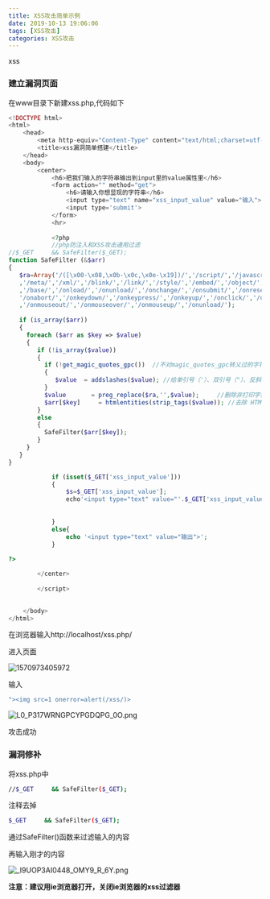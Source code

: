 ```yaml
---
title: XSS攻击简单示例
date: 2019-10-13 19:06:06
tags: [XSS攻击]
categories: XSS攻击
---
```

xss
<!--more-->

### 建立漏洞页面

在www目录下新建xss.php,代码如下

```php
<!DOCTYPE html>
<html>
	<head>
		<meta http-equiv="Content-Type" content="text/html;charset=utf-8">
		<title>xss漏洞简单搭建</title>
	</head>
	<body>
		<center>
			<h6>把我们输入的字符串输出到input里的value属性里</h6>
			<form action="" method="get">
				<h6>请输入你想显现的字符串</h6>
				<input type="text" name="xss_input_value" value="输入"><br />
				<input type='submit'>
			</form>
			<hr>
	
			<?php
			//php防注入和XSS攻击通用过滤
//$_GET     && SafeFilter($_GET);
function SafeFilter (&$arr) 
{
   $ra=Array('/([\x00-\x08,\x0b-\x0c,\x0e-\x19])/','/script/','/javascript/','/vbscript/','/expression/','/applet/'
   ,'/meta/','/xml/','/blink/','/link/','/style/','/embed/','/object/','/frame/','/layer/','/title/','/bgsound/'
   ,'/base/','/onload/','/onunload/','/onchange/','/onsubmit/','/onreset/','/onselect/','/onblur/','/onfocus/',
   '/onabort/','/onkeydown/','/onkeypress/','/onkeyup/','/onclick/','/ondblclick/','/onmousedown/','/onmousemove/'
   ,'/onmouseout/','/onmouseover/','/onmouseup/','/onunload/');
     
   if (is_array($arr))
   {
     foreach ($arr as $key => $value) 
     {
        if (!is_array($value))
        {
          if (!get_magic_quotes_gpc())  //不对magic_quotes_gpc转义过的字符使用addslashes(),避免双重转义。
          {
             $value  = addslashes($value); //给单引号（'）、双引号（"）、反斜线（\）与 NUL（NULL 字符）  加上反斜线转义
          }
          $value       = preg_replace($ra,'',$value);     //删除非打印字符，粗暴式过滤xss可疑字符串
          $arr[$key]     = htmlentities(strip_tags($value)); //去除 HTML 和 PHP 标记并转换为 HTML 实体
        }
        else
        {
          SafeFilter($arr[$key]);
        }
     }
   }
}

			if (isset($_GET['xss_input_value']))
			{
				$s=$_GET['xss_input_value'];
				echo'<input type="text" value="'.$_GET['xss_input_value'].'">';
				
				
			}
			else{
				echo '<input type="text" value="输出">';
			}
			
?>

		</center>
		
		</script>
		

	</body>
</html>

```

在浏览器输入http://localhost/xss.php/

进入页面

![1570973405972](C:\Users\张寅\AppData\Roaming\Typora\typora-user-images\1570973405972.png)

输入

```bash
"><img src=1 onerror=alert(/xss/)>
```

![L0_P317WRNGPCYPGDQPG_0O.png](https://i.loli.net/2019/10/13/UonfqPdrGlsBXSt.png)

攻击成功

### 漏洞修补

将xss.php中

```bash
//$_GET     && SafeFilter($_GET);
```

注释去掉

```bash
$_GET     && SafeFilter($_GET);
```

通过SafeFilter()函数来过滤输入的内容

再输入刚才的内容

![_I9UOP3AI0448_OMY9_R_6Y.png](https://i.loli.net/2019/10/13/l2DCHsWTqGRXNfJ.png)

**注意：建议用ie浏览器打开，关闭ie浏览器的xss过滤器**